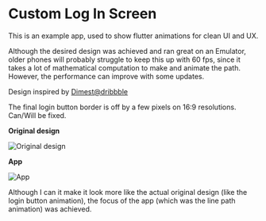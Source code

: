 # Custom Log In Screen

This is an example app, used to show flutter animations for clean UI and UX. 

Although the desired design was achieved and ran great on an Emulator, older phones will probably struggle to keep this up with 60 fps, since it takes a lot of mathematical computation to make and animate the path. However, the performance can improve with some updates.


Design inspired by [Dimest@dribbble](https://dribbble.com/Dimest)

The final login button border is off by a few pixels on 16:9 resolutions. Can/Will be fixed.

**Original design**

![Original design](https://mir-s3-cdn-cf.behance.net/project_modules/max_1200/13fedf79989073.5cd3e41b20fb2.jpeg)

**App**

![App](https://media.giphy.com/media/Za8nuvWvEaFuUEIHjy/giphy.gif)

Although I can it make it look more like the actual original design (like the login button animation), the focus of the app (which was the line path animation) was achieved.